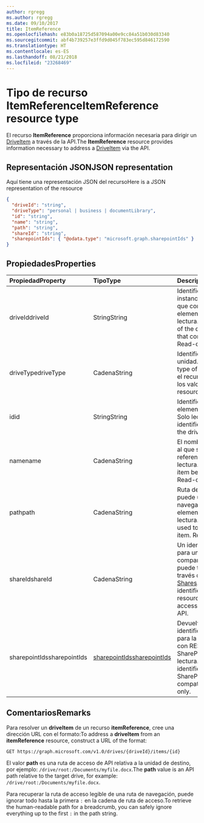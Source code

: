 ```yaml
---
author: rgregg
ms.author: rgregg
ms.date: 09/10/2017
title: ItemReference
ms.openlocfilehash: e83b0a18725d587094a00e9cc84a51b030d83340
ms.sourcegitcommit: abf4b739257e3ffd9d045f783ec595d846172590
ms.translationtype: HT
ms.contentlocale: es-ES
ms.lasthandoff: 08/21/2018
ms.locfileid: "23268469"
---
```

# <a name="itemreference-resource-type"></a><span data-ttu-id="1c45f-102">Tipo de recurso ItemReference</span><span class="sxs-lookup"><span data-stu-id="1c45f-102">ItemReference resource type</span></span>

<span data-ttu-id="1c45f-103">El recurso **ItemReference** proporciona información necesaria para dirigir un [DriveItem](driveitem.md) a través de la API.</span><span class="sxs-lookup"><span data-stu-id="1c45f-103">The **ItemReference** resource provides information necessary to address a [DriveItem](driveitem.md) via the API.</span></span>

## <a name="json-representation"></a><span data-ttu-id="1c45f-104">Representación JSON</span><span class="sxs-lookup"><span data-stu-id="1c45f-104">JSON representation</span></span>

<span data-ttu-id="1c45f-105">Aquí tiene una representación JSON del recurso</span><span class="sxs-lookup"><span data-stu-id="1c45f-105">Here is a JSON representation of the resource</span></span>

<!-- {
  "blockType": "resource",
  "optionalProperties": [ "path", "shareId", "sharepointIds" ],
  "@odata.type": "microsoft.graph.itemReference"
}-->

```json
{
  "driveId": "string",
  "driveType": "personal | business | documentLibrary",
  "id": "string",
  "name": "string",
  "path": "string",
  "shareId": "string",
  "sharepointIds": { "@odata.type": "microsoft.graph.sharepointIds" }
}
```

## <a name="properties"></a><span data-ttu-id="1c45f-106">Propiedades</span><span class="sxs-lookup"><span data-stu-id="1c45f-106">Properties</span></span>

| <span data-ttu-id="1c45f-107">Propiedad</span><span class="sxs-lookup"><span data-stu-id="1c45f-107">Property</span></span>      | <span data-ttu-id="1c45f-108">Tipo</span><span class="sxs-lookup"><span data-stu-id="1c45f-108">Type</span></span>              | <span data-ttu-id="1c45f-109">Descripción</span><span class="sxs-lookup"><span data-stu-id="1c45f-109">Description</span></span>
|:--------------|:------------------|:-----------------------------------------
| <span data-ttu-id="1c45f-110">driveId</span><span class="sxs-lookup"><span data-stu-id="1c45f-110">driveId</span></span>       | <span data-ttu-id="1c45f-111">String</span><span class="sxs-lookup"><span data-stu-id="1c45f-111">String</span></span>            | <span data-ttu-id="1c45f-p101">Identificador único de la instancia de la unidad que contiene el elemento. Solo lectura.</span><span class="sxs-lookup"><span data-stu-id="1c45f-p101">Unique identifier of the drive instance that contains the item. Read-only.</span></span>
| <span data-ttu-id="1c45f-114">driveType</span><span class="sxs-lookup"><span data-stu-id="1c45f-114">driveType</span></span>     | <span data-ttu-id="1c45f-115">Cadena</span><span class="sxs-lookup"><span data-stu-id="1c45f-115">String</span></span>            | <span data-ttu-id="1c45f-116">Identifica el tipo de unidad.</span><span class="sxs-lookup"><span data-stu-id="1c45f-116">Identifies the type of drive.</span></span> <span data-ttu-id="1c45f-117">Consulte el recurso [drive][] para ver los valores.</span><span class="sxs-lookup"><span data-stu-id="1c45f-117">See [drive][] resource for values.</span></span>
| <span data-ttu-id="1c45f-118">id</span><span class="sxs-lookup"><span data-stu-id="1c45f-118">id</span></span>            | <span data-ttu-id="1c45f-119">String</span><span class="sxs-lookup"><span data-stu-id="1c45f-119">String</span></span>            | <span data-ttu-id="1c45f-p103">Identificador único del elemento en la unidad. Solo lectura.</span><span class="sxs-lookup"><span data-stu-id="1c45f-p103">Unique identifier of the item in the drive. Read-only.</span></span>
| <span data-ttu-id="1c45f-122">name</span><span class="sxs-lookup"><span data-stu-id="1c45f-122">name</span></span>          | <span data-ttu-id="1c45f-123">Cadena</span><span class="sxs-lookup"><span data-stu-id="1c45f-123">String</span></span>            | <span data-ttu-id="1c45f-p104">El nombre del elemento al que se hace referencia. Solo lectura.</span><span class="sxs-lookup"><span data-stu-id="1c45f-p104">The name of the item being referenced. Read-only.</span></span>
| <span data-ttu-id="1c45f-126">path</span><span class="sxs-lookup"><span data-stu-id="1c45f-126">path</span></span>          | <span data-ttu-id="1c45f-127">Cadena</span><span class="sxs-lookup"><span data-stu-id="1c45f-127">String</span></span>            | <span data-ttu-id="1c45f-p105">Ruta de acceso que se puede usar para navegar hasta el elemento. Solo lectura.</span><span class="sxs-lookup"><span data-stu-id="1c45f-p105">Path that can be used to navigate to the item. Read-only.</span></span>
| <span data-ttu-id="1c45f-130">shareId</span><span class="sxs-lookup"><span data-stu-id="1c45f-130">shareId</span></span>       | <span data-ttu-id="1c45f-131">Cadena</span><span class="sxs-lookup"><span data-stu-id="1c45f-131">String</span></span>            | <span data-ttu-id="1c45f-132">Un identificador único para un recurso compartido al que se puede tener acceso a través de la API [Shares][].</span><span class="sxs-lookup"><span data-stu-id="1c45f-132">A unique identifier for a shared resource that can be accessed via the [Shares][] API.</span></span>
| <span data-ttu-id="1c45f-133">sharepointIds</span><span class="sxs-lookup"><span data-stu-id="1c45f-133">sharepointIds</span></span> | <span data-ttu-id="1c45f-134">[sharepointIds][]</span><span class="sxs-lookup"><span data-stu-id="1c45f-134">[sharepointIds][]</span></span> | <span data-ttu-id="1c45f-p106">Devuelve los identificadores útiles para la compatibilidad con REST de SharePoint. Solo lectura.</span><span class="sxs-lookup"><span data-stu-id="1c45f-p106">Returns identifiers useful for SharePoint REST compatibility. Read-only.</span></span>

[drive]: ../resources/drive.md
[sharepointIds]: ../resources/sharepointids.md
[Shares]: ../api/shares_get.md

## <a name="remarks"></a><span data-ttu-id="1c45f-140">Comentarios</span><span class="sxs-lookup"><span data-stu-id="1c45f-140">Remarks</span></span>

<span data-ttu-id="1c45f-141">Para resolver un **driveItem** de un recurso **itemReference**, cree una dirección URL con el formato:</span><span class="sxs-lookup"><span data-stu-id="1c45f-141">To address a **driveItem** from an **itemReference** resource, construct a URL of the format:</span></span>

```http
GET https://graph.microsoft.com/v1.0/drives/{driveId}/items/{id}
```

<span data-ttu-id="1c45f-142">El valor **path** es una ruta de acceso de API relativa a la unidad de destino, por ejemplo: `/drive/root:/Documents/myfile.docx`.</span><span class="sxs-lookup"><span data-stu-id="1c45f-142">The **path** value is an API path relative to the target drive, for example: `/drive/root:/Documents/myfile.docx`.</span></span>

<span data-ttu-id="1c45f-143">Para recuperar la ruta de acceso legible de una ruta de navegación, puede ignorar todo hasta la primera `:` en la cadena de ruta de acceso.</span><span class="sxs-lookup"><span data-stu-id="1c45f-143">To retrieve the human-readable path for a breadcrumb, you can safely ignore everything up to the first `:` in the path string.</span></span>

<!-- uuid: 8fcb5dbc-d5aa-4681-8e31-b001d5168d79
2015-10-25 14:57:30 UTC -->
<!-- {
  "type": "#page.annotation",
  "description": "ItemReference returns a pointer to another item.",
  "section": "documentation",
  "suppressions": [
    "Warning: /api-reference/v1.0/resources/itemreference.md:
      Found potential enums in resource example that weren't defined in a table:(personal,business,documentLibrary) are in resource, but () are in table"
  ],
  "tocPath": "Resources/ItemReference"
} -->
